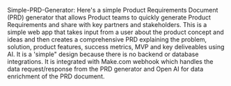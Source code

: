 Simple-PRD-Generator:
Here's a simple Product Requirements Document (PRD) generator that allows Product teams to quickly generate Product Requirements and share with key partners and stakeholders. This is a simple web app that takes input from a user about the product concept and ideas and then creates a comprehensive PRD explaining the problem, solution, product features, success metrics, MVP and key deliveables using AI. It is a 'simple" design because there is no backend or database integrations. It is integrated with Make.com webhook which handles the data request/response from the PRD generator and Open AI for data enrichment of the PRD document.
